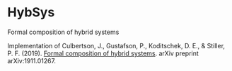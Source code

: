 # HybSys
Formal composition of hybrid systems

Implementation of Culbertson, J., Gustafson, P., Koditschek, D. E., & Stiller, P. F. (2019). [Formal composition of hybrid systems](https://arxiv.org/abs/1911.01267). arXiv preprint arXiv:1911.01267.
